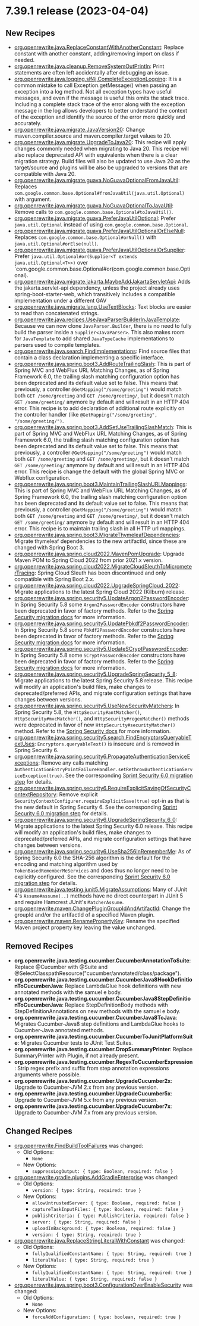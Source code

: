# 7.39.1 release (2023-04-04)

## New Recipes
* [org.openrewrite.java.ReplaceConstantWithAnotherConstant](https://docs.openrewrite.org/reference/recipes/java/replaceconstantwithanotherconstant): Replace constant with another constant, adding/removing import on class if needed. 
* [org.openrewrite.java.cleanup.RemoveSystemOutPrintln](https://docs.openrewrite.org/reference/recipes/java/cleanup/removesystemoutprintln): Print statements are often left accidentally after debugging an issue. 
* [org.openrewrite.java.logging.slf4j.CompleteExceptionLogging](https://docs.openrewrite.org/reference/recipes/java/logging/slf4j/completeexceptionlogging): It is a common mistake to call Exception.getMessage() when passing an exception into a log method. Not all exception types have useful messages, and even if the message is useful this omits the stack trace. Including a complete stack trace of the error along with the exception message in the log allows developers to better understand the context of the exception and identify the source of the error more quickly and accurately. 
* [org.openrewrite.java.migrate.JavaVersion20](https://docs.openrewrite.org/reference/recipes/java/migrate/javaversion20): Change maven.compiler.source and maven.compiler.target values to 20. 
* [org.openrewrite.java.migrate.UpgradeToJava20](https://docs.openrewrite.org/reference/recipes/java/migrate/upgradetojava20): This recipe will apply changes commonly needed when migrating to Java 20. This recipe will also replace deprecated API with equivalents when there is a clear migration strategy. Build files will also be updated to use Java 20 as the target/source and plugins will be also be upgraded to versions that are compatible with Java 20. 
* [org.openrewrite.java.migrate.guava.NoGuavaOptionalFromJavaUtil](https://docs.openrewrite.org/reference/recipes/java/migrate/guava/noguavaoptionalfromjavautil): Replaces `com.google.common.base.Optional#fromJavaUtil(java.util.Optional)` with argument. 
* [org.openrewrite.java.migrate.guava.NoGuavaOptionalToJavaUtil](https://docs.openrewrite.org/reference/recipes/java/migrate/guava/noguavaoptionaltojavautil): Remove calls to `com.google.common.base.Optional#toJavaUtil()`. 
* [org.openrewrite.java.migrate.guava.PreferJavaUtilOptional](https://docs.openrewrite.org/reference/recipes/java/migrate/guava/preferjavautiloptional): Prefer `java.util.Optional` instead of using `com.google.common.base.Optional`. 
* [org.openrewrite.java.migrate.guava.PreferJavaUtilOptionalOrElseNull](https://docs.openrewrite.org/reference/recipes/java/migrate/guava/preferjavautiloptionalorelsenull): Replaces `com.google.common.base.Optional#orNull()` with `java.util.Optional#orElse(null)`. 
* [org.openrewrite.java.migrate.guava.PreferJavaUtilOptionalOrSupplier](https://docs.openrewrite.org/reference/recipes/java/migrate/guava/preferjavautiloptionalorsupplier): Prefer `java.util.Optional#or(Supplier<T extends java.util.Optional<T>>)` over `com.google.common.base.Optional#or(com.google.common.base.Optional). 
* [org.openrewrite.java.migrate.jakarta.MaybeAddJakartaServletApi](https://docs.openrewrite.org/reference/recipes/java/migrate/jakarta/maybeaddjakartaservletapi): Adds the jakarta.servlet-api dependency, unless the project already uses spring-boot-starter-web, which transitively includes a compatible implementation under a different GAV 
* [org.openrewrite.java.migrate.lang.UseTextBlocks](https://docs.openrewrite.org/reference/recipes/java/migrate/lang/usetextblocks): Text blocks are easier to read than concatenated strings. 
* [org.openrewrite.java.recipes.UseJavaParserBuilderInJavaTemplate](https://docs.openrewrite.org/reference/recipes/java/recipes/usejavaparserbuilderinjavatemplate): Because we can now clone `JavaParser.Builder`, there is no need to fully build the parser inside a `Supplier<JavaParser>`. This also makes room for `JavaTemplate` to add shared `JavaTypeCache` implementations to parsers used to compile templates. 
* [org.openrewrite.java.search.FindImplementations](https://docs.openrewrite.org/reference/recipes/java/search/findimplementations): Find source files that contain a class declaration implementing a specific interface. 
* [org.openrewrite.java.spring.boot3.AddRouteTrailingSlash](https://docs.openrewrite.org/reference/recipes/java/spring/boot3/addroutetrailingslash): This is part of Spring MVC and WebFlux URL Matching Changes, as of Spring Framework 6.0, the trailing slash matching configuration option has been deprecated and its default value set to false. This means that previously, a controller `@GetMapping("/some/greeting")` would match both `GET /some/greeting` and `GET /some/greeting/`, but it doesn't match `GET /some/greeting/` anymore by default and will result in an HTTP 404 error. This recipe is to add declaration of additional route explicitly on the controller handler (like `@GetMapping("/some/greeting", "/some/greeting/")`. 
* [org.openrewrite.java.spring.boot3.AddSetUseTrailingSlashMatch](https://docs.openrewrite.org/reference/recipes/java/spring/boot3/addsetusetrailingslashmatch): This is part of Spring MVC and WebFlux URL Matching Changes, as of Spring Framework 6.0, the trailing slash matching configuration option has been deprecated and its default value set to false. This means that previously, a controller `@GetMapping("/some/greeting")` would match both `GET /some/greeting` and `GET /some/greeting/`, but it doesn't match `GET /some/greeting/` anymore by default and will result in an HTTP 404 error. This recipe is change the default with the global Spring MVC or Webflux configuration. 
* [org.openrewrite.java.spring.boot3.MaintainTrailingSlashURLMappings](https://docs.openrewrite.org/reference/recipes/java/spring/boot3/maintaintrailingslashurlmappings): This is part of Spring MVC and WebFlux URL Matching Changes, as of Spring Framework 6.0, the trailing slash matching configuration option has been deprecated and its default value set to false. This means that previously, a controller `@GetMapping("/some/greeting")` would match both `GET /some/greeting` and `GET /some/greeting/`, but it doesn't match `GET /some/greeting/` anymore by default and will result in an HTTP 404 error. This recipe is to maintain trailing slash in all HTTP url mappings. 
* [org.openrewrite.java.spring.boot3.MigrateThymeleafDependencies](https://docs.openrewrite.org/reference/recipes/java/spring/boot3/migratethymeleafdependencies): Migrate thymeleaf dependencies to the new artifactId, since these are changed with Spring Boot 3. 
* [org.openrewrite.java.spring.cloud2022.MavenPomUpgrade](https://docs.openrewrite.org/reference/recipes/java/spring/cloud2022/mavenpomupgrade): Upgrade Maven POM to Spring Cloud 2022 from prior 2021.x version. 
* [org.openrewrite.java.spring.cloud2022.MigrateCloudSleuthToMicrometerTracing](https://docs.openrewrite.org/reference/recipes/java/spring/cloud2022/migratecloudsleuthtomicrometertracing): Spring Cloud Sleuth has been discontinued and only compatible with Spring Boot 2.x. 
* [org.openrewrite.java.spring.cloud2022.UpgradeSpringCloud_2022](https://docs.openrewrite.org/reference/recipes/java/spring/cloud2022/upgradespringcloud_2022): Migrate applications to the latest Spring Cloud 2022 (Kilburn) release. 
* [org.openrewrite.java.spring.security5.UpdateArgon2PasswordEncoder](https://docs.openrewrite.org/reference/recipes/java/spring/security5/updateargon2passwordencoder): In Spring Security 5.8 some `Argon2PasswordEncoder` constructors have been deprecated in favor of factory methods. Refer to the [ Spring Security migration docs](https://docs.spring.io/spring-security/reference/5.8/migration/index.html#_update_argon2passwordencoder) for more information. 
* [org.openrewrite.java.spring.security5.UpdatePbkdf2PasswordEncoder](https://docs.openrewrite.org/reference/recipes/java/spring/security5/updatepbkdf2passwordencoder): In Spring Security 5.8 some `Pbkdf2PasswordEncoder` constructors have been deprecated in favor of factory methods. Refer to the [ Spring Security migration docs](https://docs.spring.io/spring-security/reference/5.8/migration/index.html#_update_pbkdf2passwordencoder) for more information. 
* [org.openrewrite.java.spring.security5.UpdateSCryptPasswordEncoder](https://docs.openrewrite.org/reference/recipes/java/spring/security5/updatescryptpasswordencoder): In Spring Security 5.8 some `SCryptPasswordEncoder` constructors have been deprecated in favor of factory methods. Refer to the [ Spring Security migration docs](https://docs.spring.io/spring-security/reference/5.8/migration/index.html#_update_scryptpasswordencoder) for more information. 
* [org.openrewrite.java.spring.security5.UpgradeSpringSecurity_5_8](https://docs.openrewrite.org/reference/recipes/java/spring/security5/upgradespringsecurity_5_8): Migrate applications to the latest Spring Security 5.8 release. This recipe will modify an application's build files, make changes to deprecated/preferred APIs, and migrate configuration settings that have changes between versions. 
* [org.openrewrite.java.spring.security5.UseNewSecurityMatchers](https://docs.openrewrite.org/reference/recipes/java/spring/security5/usenewsecuritymatchers): In Spring Security 5.8, the `HttpSecurity#antMatcher()`, `HttpSecurity#mvcMatcher()`, and `HttpSecurity#regexMatcher()` methods were deprecated in favor of new `HttpSecurity#securityMatcher()` method. Refer to the [Spring Security docs](https://docs.spring.io/spring-security/reference/5.8/migration/servlet/config.html#use-new-security-matchers) for more information. 
* [org.openrewrite.java.spring.security5.search.FindEncryptorsQueryableTextUses](https://docs.openrewrite.org/reference/recipes/java/spring/security5/search/findencryptorsqueryabletextuses): `Encryptors.queryableText()` is insecure and is removed in Spring Security 6. 
* [org.openrewrite.java.spring.security6.PropagateAuthenticationServiceExceptions](https://docs.openrewrite.org/reference/recipes/java/spring/security6/propagateauthenticationserviceexceptions): Remove any calls matching `AuthenticationEntryPointFailureHandler.setRethrowAuthenticationServiceException(true)`. See the corresponding [Sprint Security 6.0 migration step](https://docs.spring.io/spring-security/reference/6.0.0/migration/servlet/authentication.html#_propagate_authenticationserviceexceptions) for details. 
* [org.openrewrite.java.spring.security6.RequireExplicitSavingOfSecurityContextRepository](https://docs.openrewrite.org/reference/recipes/java/spring/security6/requireexplicitsavingofsecuritycontextrepository): Remove explicit `SecurityContextConfigurer.requireExplicitSave(true)` opt-in as that is the new default in Spring Security 6. See the corresponding [Sprint Security 6.0 migration step](https://docs.spring.io/spring-security/reference/6.0.0/migration/servlet/session-management.html#_require_explicit_saving_of_securitycontextrepository) for details. 
* [org.openrewrite.java.spring.security6.UpgradeSpringSecurity_6_0](https://docs.openrewrite.org/reference/recipes/java/spring/security6/upgradespringsecurity_6_0): Migrate applications to the latest Spring Security 6.0 release. This recipe will modify an application's build files, make changes to deprecated/preferred APIs, and migrate configuration settings that have changes between versions. 
* [org.openrewrite.java.spring.security6.UseSha256InRememberMe](https://docs.openrewrite.org/reference/recipes/java/spring/security6/usesha256inrememberme): As of Spring Security 6.0 the SHA-256 algorithm is the default for the encoding and matching algorithm used by `TokenBasedRememberMeServices` and does thus no longer need to be explicitly configured. See the corresponding [Sprint Security 6.0 migration step](https://docs.spring.io/spring-security/reference/6.0.0/migration/servlet/authentication.html#servlet-opt-in-sha256-rememberme) for details. 
* [org.openrewrite.java.testing.junit5.MigrateAssumptions](https://docs.openrewrite.org/reference/recipes/java/testing/junit5/migrateassumptions): Many of JUnit 4's `Assume#assume(..)` methods have no direct counterpart in JUnit 5 and require Hamcrest JUnit's `MatcherAssume`. 
* [org.openrewrite.maven.ChangePluginGroupIdAndArtifactId](https://docs.openrewrite.org/reference/recipes/maven/changeplugingroupidandartifactid): Change the groupId and/or the artifactId of a specified Maven plugin. 
* [org.openrewrite.maven.RenamePropertyKey](https://docs.openrewrite.org/reference/recipes/maven/renamepropertykey): Rename the specified Maven project property key leaving the value unchanged. 

## Removed Recipes
* **org.openrewrite.java.testing.cucumber.CucumberAnnotationToSuite**: Replace @Cucumber with @Suite and @SelectClasspathResource("cucumber/annotated/class/package"). 
* **org.openrewrite.java.testing.cucumber.CucumberJava8HookDefinitionToCucumberJava**: Replace LambdaGlue hook definitions with new annotated methods with the samuel e body. 
* **org.openrewrite.java.testing.cucumber.CucumberJava8StepDefinitionToCucumberJava**: Replace StepDefinitionBody methods with StepDefinitionAnnotations on new methods with the samuel e body. 
* **org.openrewrite.java.testing.cucumber.CucumberJava8ToJava**: Migrates Cucumber-Java8 step definitions and LambdaGlue hooks to Cucumber-Java annotated methods. 
* **org.openrewrite.java.testing.cucumber.CucumberToJunitPlatformSuite**: Migrates Cucumber tests to JUnit Test Suites. 
* **org.openrewrite.java.testing.cucumber.DropSummaryPrinter**: Replace SummaryPrinter with Plugin, if not already present. 
* **org.openrewrite.java.testing.cucumber.RegexToCucumberExpression**: Strip regex prefix and suffix from step annotation expressions arguments where possible. 
* **org.openrewrite.java.testing.cucumber.UpgradeCucumber2x**: Upgrade to Cucumber-JVM 2.x from any previous version. 
* **org.openrewrite.java.testing.cucumber.UpgradeCucumber5x**: Upgrade to Cucumber-JVM 5.x from any previous version. 
* **org.openrewrite.java.testing.cucumber.UpgradeCucumber7x**: Upgrade to Cucumber-JVM 7.x from any previous version. 

## Changed Recipes
* [org.openrewrite.FindBuildToolFailures](https://docs.openrewrite.org/reference/recipes/findbuildtoolfailures) was changed:
  * Old Options:
    * `None`
  * New Options:
    * `suppressLogOutput: { type: Boolean, required: false }`
* [org.openrewrite.gradle.plugins.AddGradleEnterprise](https://docs.openrewrite.org/reference/recipes/gradle/plugins/addgradleenterprise) was changed:
  * Old Options:
    * `version: { type: String, required: true }`
  * New Options:
    * `allowUntrustedServer: { type: Boolean, required: false }`
    * `captureTaskInputFiles: { type: Boolean, required: false }`
    * `publishCriteria: { type: PublishCriteria, required: false }`
    * `server: { type: String, required: false }`
    * `uploadInBackground: { type: Boolean, required: false }`
    * `version: { type: String, required: true }`
* [org.openrewrite.java.ReplaceStringLiteralWithConstant](https://docs.openrewrite.org/reference/recipes/java/replacestringliteralwithconstant) was changed:
  * Old Options:
    * `fullyQualifiedConstantName: { type: String, required: true }`
    * `literalValue: { type: String, required: true }`
  * New Options:
    * `fullyQualifiedConstantName: { type: String, required: true }`
    * `literalValue: { type: String, required: false }`
* [org.openrewrite.java.spring.boot3.ConfigurationOverEnableSecurity](https://docs.openrewrite.org/reference/recipes/java/spring/boot3/configurationoverenablesecurity) was changed:
  * Old Options:
    * `None`
  * New Options:
    * `forceAddConfiguration: { type: boolean, required: true }`